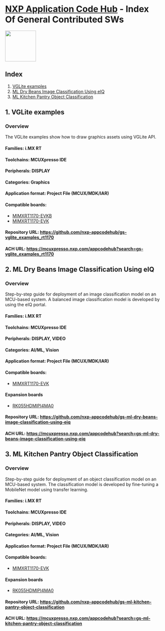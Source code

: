 # [NXP Application Code Hub](https://mcuxpresso.nxp.com/appcodehub) - Index Of General Contributed SWs
[<img src="https://mcuxpresso.nxp.com/static/icon/nxp-logo-color.svg" width="100">]([https://www.nxp.com|https://www.nxp.com/])

## Index
1. [VGLite examples](#gs-vglite_examples_rt1170)
2. [ML Dry Beans Image Classification Using eIQ](#gs-ml-dry-beans-image-classification-using-eiq)
3. [ML Kitchen Pantry Object Classification](#gs-ml-kitchen-pantry-object-classification)

<!-- gs-vglite_examples_rt1170 -->
## 1. VGLite examples<a name="gs-vglite_examples_rt1170"></a>
### Overview
 The VGLite examples show how to draw graphics assets using VGLite API. 

#### Families:           i.MX RT 
#### Toolchains:         MCUXpresso IDE 
#### Peripherals:        DISPLAY 
#### Categories:         Graphics 
#### Application format: Project File (MCUX/MDK/IAR)
#### Compatible boards:
* [MIMXRT1170-EVKB]()
* [MIMXRT1170-EVK](https://www.nxp.com/design/development-boards/i-mx-evaluation-and-development-boards/i-mx-rt1170-evaluation-kit:MIMXRT1170-EVK)


#### **Repository URL:** https://github.com/nxp-appcodehub/gs-vglite_examples_rt1170
#### **ACH URL:**        https://mcuxpresso.nxp.com/appcodehub?search=gs-vglite_examples_rt1170

<!-- gs-ml-dry-beans-image-classification-using-eiq -->
## 2. ML Dry Beans Image Classification Using eIQ<a name="gs-ml-dry-beans-image-classification-using-eiq"></a>
### Overview
 Step-by-step guide for deployment of an image classification model on an MCU-based system. A balanced image classification model is developed by using the eIQ portal. <br>

#### Families:           i.MX RT 
#### Toolchains:         MCUXpresso IDE 
#### Peripherals:        DISPLAY, VIDEO 
#### Categories:         AI/ML, Vision 
#### Application format: Project File (MCUX/MDK/IAR)
#### Compatible boards:
* [MIMXRT1170-EVK](https://www.nxp.com/design/development-boards/i-mx-evaluation-and-development-boards/i-mx-rt1170-evaluation-kit:MIMXRT1170-EVK)

#### Expansion boards
* [RK055HDMIPI4MA0](https://mcuxpresso.nxp.com/eb-hub/product/rk055hdmipi4ma0)

#### **Repository URL:** https://github.com/nxp-appcodehub/gs-ml-dry-beans-image-classification-using-eiq
#### **ACH URL:**        https://mcuxpresso.nxp.com/appcodehub?search=gs-ml-dry-beans-image-classification-using-eiq

<!-- gs-ml-kitchen-pantry-object-classification -->
## 3. ML Kitchen Pantry Object Classification<a name="gs-ml-kitchen-pantry-object-classification"></a>
### Overview
 Step-by-step guide for deployment of an object classification model on an MCU-based system. The classification model is developed by fine-tuning a MobileNet model using transfer learning.&nbsp; 

#### Families:           i.MX RT 
#### Toolchains:         MCUXpresso IDE 
#### Peripherals:        DISPLAY, VIDEO 
#### Categories:         AI/ML, Vision 
#### Application format: Project File (MCUX/MDK/IAR)
#### Compatible boards:
* [MIMXRT1170-EVK](https://www.nxp.com/design/development-boards/i-mx-evaluation-and-development-boards/i-mx-rt1170-evaluation-kit:MIMXRT1170-EVK)

#### Expansion boards
* [RK055HDMIPI4MA0](https://mcuxpresso.nxp.com/eb-hub/product/rk055hdmipi4ma0)

#### **Repository URL:** https://github.com/nxp-appcodehub/gs-ml-kitchen-pantry-object-classification
#### **ACH URL:**        https://mcuxpresso.nxp.com/appcodehub?search=gs-ml-kitchen-pantry-object-classification

